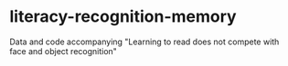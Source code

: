 # literacy-recognition-memory
Data and code accompanying "Learning to read does not compete with face and object recognition"
